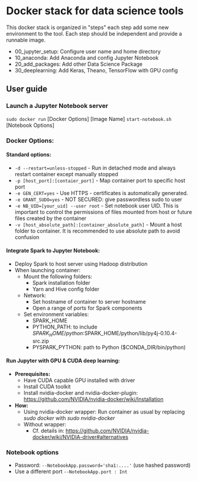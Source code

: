 # Docker stack for data science tools

This docker stack is organized in "steps" each step add some new environment to the tool.
Each step should be independent and provide a runnable image.
* 00_jupyter_setup: Configure user name and home directory
* 10_anaconda: Add Anaconda and config Jupyter Notebook
* 20_add_packages: Add other Data Science Package
* 30_deeplearning: Add Keras, Theano, TensorFlow with GPU config

## User guide
### Launch a Jupyter Notebook server
`sudo docker run` [Docker Options] [Image Name] `start-notebook.sh` [Notebook Options]

### Docker Options:
#### Standard options:
* `-d --restart=unless-stopped` - Run in detached mode and always restart container except manually stopped
* `-p [host_port]:[contaier_port]` - Map container port to specific host port
* `-e GEN_CERT=yes` - Use HTTPS - certificates is automatically generated.
* `-e GRANT_SUDO=yes` - NOT SECURED: give passwordless sudo to user
* `-e NB_UID=[your_uid] --user root` - Set notebook user UID. This is important to control the permissions of files mounted from host or future files created by the container
* `-v [host_absolute_path]:[container_absolute_path]` - Mount a host folder to container. It is recommended to use absolute path to avoid confusion

#### Integrate Spark to Jupyter Notebook:
* Deploy Spark to host server using Hadoop distribution
* When launching container:
    * Mount the following folders:
        * Spark installation folder
        * Yarn and Hive config folder
    * Network:
        * Set hostname of container to server hostname
        * Open a range of ports for Spark components
    * Set environment variables:
        * SPARK_HOME
        * PYTHON_PATH: to include $SPARK_HOME/python:$SPARK_HOME/python/lib/py4j-0.10.4-src.zip
        * PYSPARK_PYTHON: path to Python ($CONDA_DIR/bin/python)

#### Run Jupyter with GPU & CUDA deep learning:
* **Prerequisites:**
  * Have CUDA capable GPU installed with driver
  * Install CUDA toolkit
  * Install nvidia-docker and nvidia-docker-plugin: https://github.com/NVIDIA/nvidia-docker/wiki/Installation
* **How:** 
  * Using nvidia-docker wrapper: Run container as usual by replacing _sudo docker_ with _sudo nvidia-docker_  
  * Without wrapper:
    * Cf. details in: https://github.com/NVIDIA/nvidia-docker/wiki/NVIDIA-driver#alternatives

### Notebook options
* Password: `--NotebookApp.password='sha1:....'` (use hashed password)
* Use a different port `--NotebookApp.port : Int`
